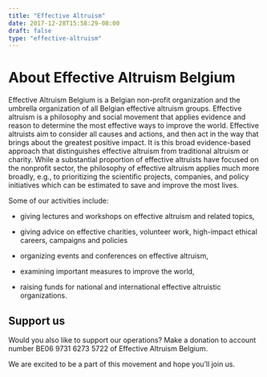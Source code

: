 ```yaml
---
title: "Effective Altruism"
date: 2017-12-28T15:58:29-08:00
draft: false
type: "effective-altruism"
---
```





# About Effective Altruism Belgium

Effective Altruism Belgium is a Belgian non-profit organization and the umbrella organization of all Belgian effective altruism groups. Effective altruism is a philosophy and social movement that applies evidence and reason to determine the most effective ways to improve the world. Effective altruists aim to consider all causes and actions, and then act in the way that brings about the greatest positive impact. It is this broad evidence-based approach that distinguishes effective altruism from traditional altruism or charity. While a substantial proportion of effective altruists have focused on the nonprofit sector, the philosophy of effective altruism applies much more broadly, e.g., to prioritizing the scientific projects, companies, and policy initiatives which can be estimated to save and improve the most lives.


Some of our activities include:

- giving lectures and workshops on effective altruism and related topics,

- giving advice on effective charities, volunteer work, high-impact ethical careers, campaigns and policies

- organizing events and conferences on effective altruism,

- examining important measures to improve the world,

- raising funds for national and international effective altruistic organizations.



## Support us

Would you also like to support our operations? Make a donation to account number BE06 9731 6273 5722 of Effective Altruism Belgium.

We are excited to be a part of this movement and hope you’ll join us.
